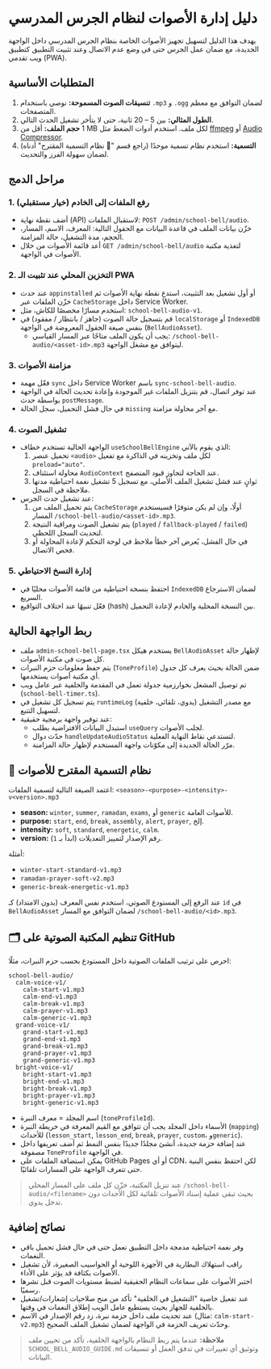 # دليل إدارة الأصوات لنظام الجرس المدرسي

يهدف هذا الدليل لتسهيل تجهيز الأصوات الخاصة بنظام الجرس المدرسي داخل الواجهة الجديدة، مع ضمان عمل الجرس حتى في وضع عدم الاتصال وعند تثبيت التطبيق كتطبيق ويب تقدمي (PWA).

## المتطلبات الأساسية

1. **تنسيقات الصوت المسموحة:** نوصي باستخدام ‎`.mp3`‎ و ‎`.ogg`‎ لضمان التوافق مع معظم المتصفحات.
2. **الطول المثالي:** بين 5 – 20 ثانية، حتى لا يتأخر تشغيل الحدث التالي.
3. **حجم الملف:** أقل من ‎1 MB‎ لكل ملف. استخدم أدوات الضغط مثل [ffmpeg](https://ffmpeg.org/) أو [Audio Compressor](https://audio.online-convert.com/).
4. **التسمية:** استخدم نظام تسمية موحدًا (راجع قسم "📛 نظام التسمية المقترح" أدناه) لضمان سهولة الفرز والتحديث.

## مراحل الدمج

### 1. رفع الملفات إلى الخادم (خيار مستقبلي)
- أضف نقطة نهاية (API) لاستقبال الملفات: `POST /admin/school-bell/audio`.
- خزّن بيانات الملف في قاعدة البيانات مع الحقول التالية: المعرف، الاسم، المسار، الحجم، مدة التشغيل، حالة المزامنة.
- أعد قائمة الأصوات من خلال `GET /admin/school-bell/audio` لتغذية مكتبة الأصوات في الواجهة.

### 2. التخزين المحلي عند تثبيت الـ PWA
- عند حدث `appinstalled` أو أول تشغيل بعد التثبيت، استدعِ نقطة نهاية الأصوات ثم خزّن الملفات عبر `CacheStorage` داخل Service Worker.
- استخدم مسارًا مخصصًا للكاش، مثل: `school-bell-audio-v1`.
- قم بتسجيل حالة الصوت (جاهز / بانتظار / مفقود) في `localStorage` أو `IndexedDB` بنفس صيغة الحقول المعروضة في الواجهة (`BellAudioAsset`).
  - يجب أن يكون الملف متاحًا عبر المسار القياسي: `/school-bell-audio/<asset-id>.mp3` ليتوافق مع مشغل الواجهة.

### 3. مزامنة الأصوات
- فعّل مهمة `sync` داخل Service Worker باسم `sync-school-bell-audio`.
- عند توفر اتصال، قم بتنزيل الملفات غير الموجودة وإعادة تحديث الحالة في الواجهة بواسطة حدث `postMessage`.
- في حال فشل التحميل، سجل الحالة `missing` مع آخر محاولة مزامنة.

### 4. تشغيل الصوت
- الواجهة الحالية تستخدم خطاف `useSchoolBellEngine` الذي يقوم بالآتي:
  1. تحميل عنصر `<audio>` لكل ملف وتخزينه في الذاكرة مع تفعيل `preload="auto"`.
  2. محاولة استئناف `AudioContext` عند الحاجة لتجاوز قيود المتصفح.
  3. تشغيل نغمة احتياطية مدتها ‎5 ثوانٍ عند فشل تشغيل الملف الأصلي، مع تسجيل ملاحظة في السجل.
- عند تشغيل حدث الجرس:
  1. يتم تحميل الملف من `CacheStorage` أولًا، وإن لم يكن متوفرًا فسيستخدم المسار `/school-bell-audio/<asset-id>.mp3`.
  2. يتم تشغيل الصوت ومراقبة النتيجة (`played` / `fallback-played` / `failed`) لتحديث السجل اللحظي.
  3. في حال الفشل، يُعرض آخر خطأ ملاحظ في لوحة التحكم لإعادة المحاولة أو فحص الاتصال.

### 5. إدارة النسخ الاحتياطي
- احتفظ بنسخة احتياطية من قائمة الأصوات محليًا في `IndexedDB` لضمان الاسترجاع السريع.
- فعّل تنبيهًا عند اختلاف التواقيع (hash) بين النسخة المحلية والخادم لإعادة التحميل.

## ربط الواجهة الحالية

- ملف `admin-school-bell-page.tsx` يستخدم هيكل `BellAudioAsset` لإظهار حالة كل صوت في مكتبة الأصوات.
- يتم حفظ معلومات حزم النبرات (`ToneProfile`) ضمن الحالة بحيث يعرف كل جدول أي مكتبة أصوات يستخدمها.
- تم توصيل المشغل بخوارزمية جدولة تعمل في المقدمة والخلفية عبر عامل ويب (`school-bell-timer.ts`).
- يتم تسجيل كل تشغيل في `runtimeLog` مع مصدر التشغيل (يدوي، تلقائي، خلفية) لتسهيل التتبع.
- عند توفير واجهة برمجية حقيقية:
  - استبدل البيانات الافتراضية بطلب `useQuery` لجلب الأصوات.
  - حدّث دوال `handleUpdateAudioStatus` لتستدعي نقاط النهاية الفعلية.
  - مرّر الحالة الجديدة إلى مكوّنات واجهة المستخدم لإظهار حالة المزامنة.

## 📛 نظام التسمية المقترح للأصوات

اعتمد الصيغة التالية لتسمية الملفات: `<season>-<purpose>-<intensity>-v<version>.mp3`

- **season:** `winter`, `summer`, `ramadan`, `exams`, أو `generic` للأصوات العامة.
- **purpose:** `start`, `end`, `break`, `assembly`, `alert`, `prayer`, إلخ.
- **intensity:** `soft`, `standard`, `energetic`, `calm`.
- **version:** رقم الإصدار لتمييز التعديلات (ابدأ بـ `1`).

أمثلة:

- `winter-start-standard-v1.mp3`
- `ramadan-prayer-soft-v2.mp3`
- `generic-break-energetic-v1.mp3`

عند الرفع إلى المستودع الصوتي، استخدم نفس المعرف (بدون الامتداد) كـ `id` في `BellAudioAsset` لضمان التوافق مع المسار `/school-bell-audio/<id>.mp3`.

## 🗂️ تنظيم المكتبة الصوتية على GitHub

احرص على ترتيب الملفات الصوتية داخل المستودع بحسب حزم النبرات، مثلًا:

```
school-bell-audio/
  calm-voice-v1/
    calm-start-v1.mp3
    calm-end-v1.mp3
    calm-break-v1.mp3
    calm-prayer-v1.mp3
    calm-generic-v1.mp3
  grand-voice-v1/
    grand-start-v1.mp3
    grand-end-v1.mp3
    grand-break-v1.mp3
    grand-prayer-v1.mp3
    grand-generic-v1.mp3
  bright-voice-v1/
    bright-start-v1.mp3
    bright-end-v1.mp3
    bright-break-v1.mp3
    bright-prayer-v1.mp3
    bright-generic-v1.mp3
```

- اسم المجلد = معرف النبرة (`toneProfileId`).
- الأسماء داخل المجلد يجب أن تتوافق مع القيم المعرفة في خريطة النبرة (`mapping`) للأحداث (`lesson_start`, `lesson_end`, `break`, `prayer`, `custom`، و`generic`).
- عند إضافة حزمة جديدة، أنشئ مجلدًا جديدًا بنفس النمط ثم أضف تعريفها داخل مصفوفة `ToneProfile` في الواجهة.
- يمكن استضافة الملفات على GitHub Pages أو أي CDN، لكن احتفظ بنفس البنية حتى تتعرف الواجهة على المسارات تلقائيًا.

> عند تنزيل المكتبة، خزّن كل ملف على المسار المحلي `/school-bell-audio/<filename>` بحيث تبقى عملية إسناد الأصوات تلقائية لكل الأحداث دون تدخل يدوي.

## نصائح إضافية

- وفر نغمة احتياطية مدمجة داخل التطبيق تعمل حتى في حال فشل تحميل باقي النغمات.
- راقب استهلاك البطارية في الأجهزة اللوحية أو الحواسيب الصغيرة، لأن تشغيل الأصوات بكثافة قد يؤثر على الأداء.
- اختبر الأصوات على سماعات النظام الحقيقية لضبط مستويات الصوت قبل نشرها رسميًا.
- عند تفعيل خاصية "التشغيل في الخلفية" تأكد من منح صلاحيات إشعارات/تشغيل بالخلفية للجهاز بحيث يستطيع عامل الويب إطلاق النغمات في وقتها.
- عند تحديث ملف داخل حزمة نبرة، زد رقم الإصدار في الاسم (مثال: `calm-start-v2.mp3`) وحدّث تعريف الحزمة في الواجهة لضمان تشغيل الملف الصحيح.

> **ملاحظة:** عندما يتم ربط النظام بالواجهة الخلفية، تأكد من تحيين ملف `SCHOOL_BELL_AUDIO_GUIDE.md` وتوثيق أي تغييرات في تدفق العمل أو تنسيقات البيانات.
